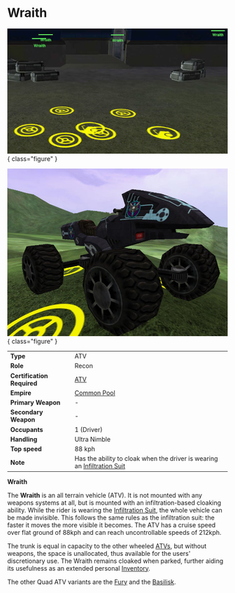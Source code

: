 # Wraith

![](../images/Wraiths.jpg){ class="figure" }

![Wraith](../images/Wraith.jpg){ class="figure" }

|                            |                                                                                                           |
| -------------------------- | --------------------------------------------------------------------------------------------------------- |
| **Type**                   | ATV                                                                                                       |
| **Role**                   | Recon                                                                                                     |
| **Certification Required** | [ATV](<../certifications/ATV_(Certification).md>)                                                         |
| **Empire**                 | [Common Pool](../terminology/Common_Pool.md)                                                              |
| **Primary Weapon**         | \-                                                                                                        |
| **Secondary Weapon**       | \-                                                                                                        |
| **Occupants**              | 1 (Driver)                                                                                                |
| **Handling**               | Ultra Nimble                                                                                              |
| **Top speed**              | 88 kph                                                                                                    |
| **Note**                   | Has the ability to cloak when the driver is wearing an [Infiltration Suit](../armor/Infiltration_Suit.md) |

**Wraith**

The **Wraith** is an all terrain vehicle (ATV). It is not mounted with any
weapons systems at all, but is mounted with an infiltration-based cloaking
ability. While the rider is wearing the
[Infiltration Suit](../armor/Infiltration_Suit.md), the whole vehicle can be
made invisible. This follows the same rules as the infiltration suit: the faster
it moves the more visible it becomes. The ATV has a cruise speed over flat
ground of 88kph and can reach uncontrollable speeds of 212kph.

The trunk is equal in capacity to the other wheeled [ATVs](ATV.md), but without
weapons, the space is unallocated, thus available for the users' discretionary
use. The Wraith remains cloaked when parked, further aiding its usefulness as an
extended personal [Inventory](../terminology/Inventory.md).

The other Quad ATV variants are the [Fury](Fury.md) and the
[Basilisk](Basilisk.md).

